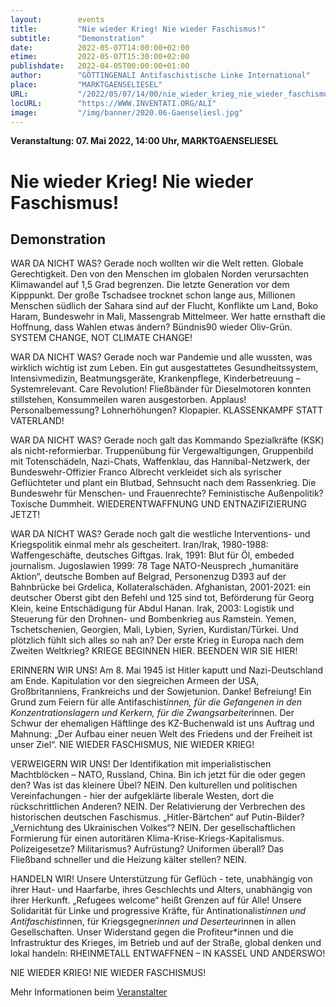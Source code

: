 ```yaml
---
layout:        events
title:         "Nie wieder Krieg! Nie wieder Faschismus!"
subtitle:      "Demonstration"
date:          2022-05-07T14:00:00+02:00
etime:         2022-05-07T15:30:00+02:00
publishdate:   2022-04-05T00:00:00+01:00
author:        "GÖTTINGENALI Antifaschistische Linke International"
place:         "MARKTGAENSELIESEL"
URL:           "/2022/05/07/14/00/nie_wieder_krieg_nie_wieder_faschismus"
locURL:        "https://WWW.INVENTATI.ORG/ALI"
image:         "/img/banner/2020.06-Gaenseliesl.jpg"
---
```


**Veranstaltung: 07. Mai 2022, 14:00 Uhr, MARKTGAENSELIESEL**

Nie wieder Krieg! Nie wieder Faschismus!
===========

Demonstration
-----------

WAR DA NICHT WAS? Gerade noch wollten wir die
Welt retten. Globale Gerechtigkeit. Den von den
Menschen im globalen Norden verursachten Klimawandel auf 1,5 Grad begrenzen. Die letzte Generation
vor dem Kipppunkt. Der große Tschadsee trocknet
schon lange aus, Millionen Menschen südlich der
Sahara sind auf der Flucht, Konflikte um Land, Boko
Haram, Bundeswehr in Mali, Massengrab Mittelmeer.
Wer hatte ernsthaft die Hoffnung, dass Wahlen etwas
ändern? Bündnis90 wieder Oliv-Grün.
SYSTEM CHANGE, NOT CLIMATE CHANGE!

WAR DA NICHT WAS? Gerade noch war Pandemie
und alle wussten, was wirklich wichtig ist zum Leben.
Ein gut ausgestattetes Gesundheitssystem, Intensivmedizin, Beatmungsgeräte, Krankenpflege, Kinderbetreuung – Systemrelevant. Care Revolution!
Fließbänder für Dieselmotoren konnten stillstehen,
Konsummeilen waren ausgestorben. Applaus!
Personalbemessung? Lohnerhöhungen? Klopapier.
KLASSENKAMPF STATT VATERLAND!

WAR DA NICHT WAS? Gerade noch galt das Kommando Spezialkräfte (KSK) als nicht-reformierbar.
Truppenübung für Vergewaltigungen, Gruppenbild
mit Totenschädeln, Nazi-Chats, Waffenklau, das Hannibal-Netzwerk, der Bundeswehr-Offizier Franco Albrecht verkleidet sich als syrischer Geflüchteter und
plant ein Blutbad, Sehnsucht nach dem Rassenkrieg.
Die Bundeswehr für Menschen- und Frauenrechte?
Feministische Außenpolitik? Toxische Dummheit.
WIEDERENTWAFFNUNG UND ENTNAZIFIZIERUNG
JETZT!

WAR DA NICHT WAS? Gerade noch galt die westliche
Interventions- und Kriegspolitik einmal mehr als gescheitert. Iran/Irak, 1980-1988: Waffengeschäfte,
deutsches Giftgas. Irak, 1991: Blut für Öl, embeded
journalism. Jugoslawien 1999: 78 Tage NATO-Neusprech „humanitäre Aktion“, deutsche Bomben auf
Belgrad, Personenzug D393 auf der Bahnbrücke
bei Grdelica, Kollateralschäden. Afghanistan, 2001-2021: ein deutscher Oberst gibt den Befehl und 125
sind tot, Beförderung für Georg Klein, keine Entschädigung für Abdul Hanan. Irak, 2003: Logistik und
Steuerung für den Drohnen- und Bombenkrieg aus
Ramstein. Yemen, Tschetschenien, Georgien, Mali,
Lybien, Syrien, Kurdistan/Türkei. Und plötzlich fühlt
sich alles so nah an? Der erste Krieg in Europa nach
dem Zweiten Weltkrieg?
KRIEGE BEGINNEN HIER. BEENDEN WIR SIE HIER!

ERINNERN WIR UNS! Am 8. Mai 1945 ist Hitler kaputt
und Nazi-Deutschland am Ende. Kapitulation vor
den siegreichen Armeen der USA, Großbritanniens,
Frankreichs und der Sowjetunion. Danke! Befreiung!
Ein Grund zum Feiern für alle Antifaschist*innen, für
die Gefangenen in den Konzentrationslagern und
Kerkern, für die Zwangsarbeiter*innen. Der Schwur
der ehemaligen Häftlinge des KZ-Buchenwald ist uns
Auftrag und Mahnung: „Der Aufbau einer neuen Welt
des Friedens und der Freiheit ist unser Ziel“.
NIE WIEDER FASCHISMUS, NIE WIEDER KRIEG!

VERWEIGERN WIR UNS! Der Identifikation mit imperialistischen Machtblöcken – NATO, Russland,
China. Bin ich jetzt für die oder gegen den? Was ist
das kleinere Übel? NEIN. Den kulturellen und politischen Vereinfachungen - hier der aufgeklärte liberale
Westen, dort die rückschrittlichen Anderen? NEIN.
Der Relativierung der Verbrechen des historischen
deutschen Faschismus. „Hitler-Bärtchen“ auf Putin-Bilder? „Vernichtung des Ukrainischen Volkes“?
NEIN. Der gesellschaftlichen Formierung für einen
autoritären Klima-Krise-Kriegs-Kapitalismus. Polizeigesetze? Militarismus? Aufrüstung? Uniformen
überall? Das Fließband schneller und die Heizung
kälter stellen? NEIN.

HANDELN WIR! Unsere Unterstützung für Geflüch -
tete, unabhängig von ihrer Haut- und Haarfarbe, ihres
Geschlechts und Alters, unabhängig von ihrer Herkunft. „Refugees welcome“ heißt Grenzen auf für Alle!
Unsere Solidarität für Linke und progressive Kräfte,
für Antinationalist*innen und Antifaschist*innen, für
Kriegsgegner*innen und Deserteur*innen in allen
Gesellschaften. Unser Widerstand gegen die Profiteur*innen und die Infrastruktur des Krieges, im
Betrieb und auf der Straße, global denken und lokal
handeln: RHEINMETALL ENTWAFFNEN – IN KASSEL
UND ANDERSWO!

NIE WIEDER KRIEG! NIE WIEDER FASCHISMUS!

Mehr Informationen beim [Veranstalter](https://www.inventati.org/ali)

